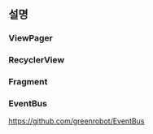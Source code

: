 ## 설명

### ViewPager

### RecyclerView

### Fragment

### EventBus

https://github.com/greenrobot/EventBus